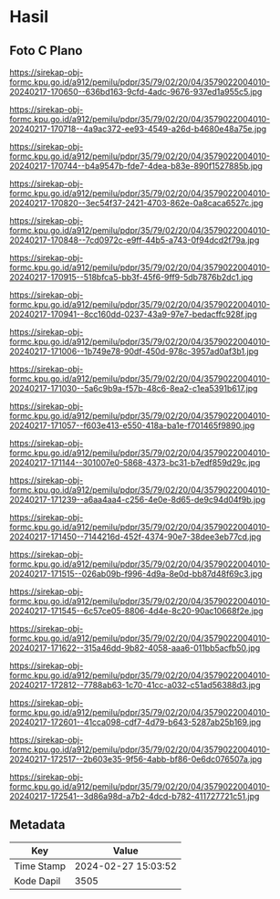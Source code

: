 # Hasil

## Foto C Plano

https://sirekap-obj-formc.kpu.go.id/a912/pemilu/pdpr/35/79/02/20/04/3579022004010-20240217-170650--636bd163-9cfd-4adc-9676-937ed1a955c5.jpg

https://sirekap-obj-formc.kpu.go.id/a912/pemilu/pdpr/35/79/02/20/04/3579022004010-20240217-170718--4a9ac372-ee93-4549-a26d-b4680e48a75e.jpg

https://sirekap-obj-formc.kpu.go.id/a912/pemilu/pdpr/35/79/02/20/04/3579022004010-20240217-170744--b4a9547b-fde7-4dea-b83e-890f1527885b.jpg

https://sirekap-obj-formc.kpu.go.id/a912/pemilu/pdpr/35/79/02/20/04/3579022004010-20240217-170820--3ec54f37-2421-4703-862e-0a8caca6527c.jpg

https://sirekap-obj-formc.kpu.go.id/a912/pemilu/pdpr/35/79/02/20/04/3579022004010-20240217-170848--7cd0972c-e9ff-44b5-a743-0f94dcd2f79a.jpg

https://sirekap-obj-formc.kpu.go.id/a912/pemilu/pdpr/35/79/02/20/04/3579022004010-20240217-170915--518bfca5-bb3f-45f6-9ff9-5db7876b2dc1.jpg

https://sirekap-obj-formc.kpu.go.id/a912/pemilu/pdpr/35/79/02/20/04/3579022004010-20240217-170941--8cc160dd-0237-43a9-97e7-bedacffc928f.jpg

https://sirekap-obj-formc.kpu.go.id/a912/pemilu/pdpr/35/79/02/20/04/3579022004010-20240217-171006--1b749e78-90df-450d-978c-3957ad0af3b1.jpg

https://sirekap-obj-formc.kpu.go.id/a912/pemilu/pdpr/35/79/02/20/04/3579022004010-20240217-171030--5a6c9b9a-f57b-48c6-8ea2-c1ea5391b617.jpg

https://sirekap-obj-formc.kpu.go.id/a912/pemilu/pdpr/35/79/02/20/04/3579022004010-20240217-171057--f603e413-e550-418a-ba1e-f701465f9890.jpg

https://sirekap-obj-formc.kpu.go.id/a912/pemilu/pdpr/35/79/02/20/04/3579022004010-20240217-171144--301007e0-5868-4373-bc31-b7edf859d29c.jpg

https://sirekap-obj-formc.kpu.go.id/a912/pemilu/pdpr/35/79/02/20/04/3579022004010-20240217-171239--a6aa4aa4-c256-4e0e-8d65-de9c94d04f9b.jpg

https://sirekap-obj-formc.kpu.go.id/a912/pemilu/pdpr/35/79/02/20/04/3579022004010-20240217-171450--7144216d-452f-4374-90e7-38dee3eb77cd.jpg

https://sirekap-obj-formc.kpu.go.id/a912/pemilu/pdpr/35/79/02/20/04/3579022004010-20240217-171515--026ab09b-f996-4d9a-8e0d-bb87d48f69c3.jpg

https://sirekap-obj-formc.kpu.go.id/a912/pemilu/pdpr/35/79/02/20/04/3579022004010-20240217-171545--6c57ce05-8806-4d4e-8c20-90ac10668f2e.jpg

https://sirekap-obj-formc.kpu.go.id/a912/pemilu/pdpr/35/79/02/20/04/3579022004010-20240217-171622--315a46dd-9b82-4058-aaa6-011bb5acfb50.jpg

https://sirekap-obj-formc.kpu.go.id/a912/pemilu/pdpr/35/79/02/20/04/3579022004010-20240217-172812--7788ab63-1c70-41cc-a032-c51ad56388d3.jpg

https://sirekap-obj-formc.kpu.go.id/a912/pemilu/pdpr/35/79/02/20/04/3579022004010-20240217-172601--41cca098-cdf7-4d79-b643-5287ab25b169.jpg

https://sirekap-obj-formc.kpu.go.id/a912/pemilu/pdpr/35/79/02/20/04/3579022004010-20240217-172517--2b603e35-9f56-4abb-bf86-0e6dc076507a.jpg

https://sirekap-obj-formc.kpu.go.id/a912/pemilu/pdpr/35/79/02/20/04/3579022004010-20240217-172541--3d86a98d-a7b2-4dcd-b782-411727721c51.jpg


## Metadata

| Key        | Value               |
| ---------- | ------------------- |
| Time Stamp | 2024-02-27 15:03:52 |
| Kode Dapil | 3505                |



